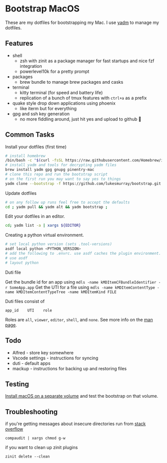 # Bootstrap MacOS

These are my dotfiles for bootstrapping my Mac.
I use [yadm](https://github.com/TheLocehiliosan/yadm) to manage my dotfiles.

## Features

- shell
  - zsh with zinit as a package manager for fast startups and nice fzf integration
  - powerlevel10k for a pretty prompt
- packages
  - brew bundle to manage brew packages and casks
- terminal
  - kitty terminal (for speed and battery life)
  - replication of a bunch of tmux features with `ctrl+a` as a prefix
- quake style drop down applications using phoenix
  - like iterm but for everything
- gpg and ssh key generation
  - no more fiddling around, just hit yes and upload to github 🚀

## Common Tasks

Install your dotfiles (first time)

```sh
# install homebrew
/bin/bash -c "$(curl -fsSL https://raw.githubusercontent.com/Homebrew/install/HEAD/install.sh)"
# install yadm and tools for decrypting yadm files
brew install yadm gpg gnupg pinentry-mac
# clone this repo and run the bootstrap script
# on the first run you may want to say yes to things
yadm clone --bootstrap -f https://github.com/lukesmurray/bootstrap.git ;
```

Update dotfiles

```sh
# on any follow up runs feel free to accept the defaults
cd ; yadm pull && yadm alt && yadm bootstrap ;
```

Edit your dotfiles in an editor.

```sh
cd; yadm list -a | xargs ${EDITOR}
```

Creating a python virtual environment.

```sh
# set local python version (sets .tool-versions)
asdf local python <PYTHON_VERSION>
# add the following to .envrc. use asdf caches the plugin environment.  layout python creates a virtual environment.
# use asdf
# layout python
```

Duti file

Get the bundle id for an app using `mdls -name kMDItemCFBundleIdentifier -r SomeApp.app`
Get the UTI for a file using `mdls -name kMDItemContentType -name kMDItemContentTypeTree -name kMDItemKind FILE`

Duti files consist of

```
app_id    UTI    role
```

Roles are `all`, `viewer`, `editor`, `shell`, and `none`.
See more info on the [man page](http://duti.sourceforge.net/duti.1.php).

## Todo

- Alfred - store key somewhere
- Vscode settings - instructions for syncing
- duti - default apps
- mackup - instructions for backing up and restoring files

## Testing

[Install macOS on a separate volume](https://support.apple.com/en-us/HT208891) and test the bootstrap on that volume.

## Troubleshooting

if you're getting messages about insecure directories run from [stack overflow](https://stackoverflow.com/questions/13762280/zsh-compinit-insecure-directories)

```
compaudit | xargs chmod g-w
```

if you want to clean up zinit plugins

```
zinit delete --clean
```
